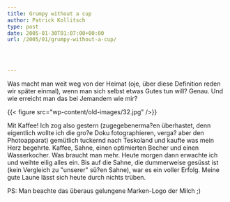 ```yaml
---
title: Grumpy without a cup
author: Patrick Kollitsch
type: post
date: 2005-01-30T01:07:00+00:00
url: /2005/01/grumpy-without-a-cup/




---
```

Was macht man weit weg von der Heimat (oje, über diese Definition reden wir später einmal), wenn man sich selbst etwas Gutes tun will? Genau. Und wie erreicht man das bei Jemandem wie mir? 

{{< figure src="wp-content/old-images/32.jpg" />}}

Mit Kaffee! Ich zog also gestern (zugegebenerma?en überhastet, denn eigentlich wollte ich die gro?e Doku fotographieren, verga? aber den Photoapparat) gemütlich tuckernd nach Teskoland und kaufte was mein Herz begehrte. Kaffee, Sahne, einen optimierten Becher und einen Wasserkocher. Was braucht man mehr. Heute morgen dann erwachte ich und weihte eilig alles ein. Bis auf die Sahne, die dummerweise gesüsst ist (kein Vergleich zu "unserer" sü?en Sahne), war es ein voller Erfolg. Meine gute Laune lässt sich heute durch nichts trüben.

PS: Man beachte das überaus gelungene Marken-Logo der Milch ;)
